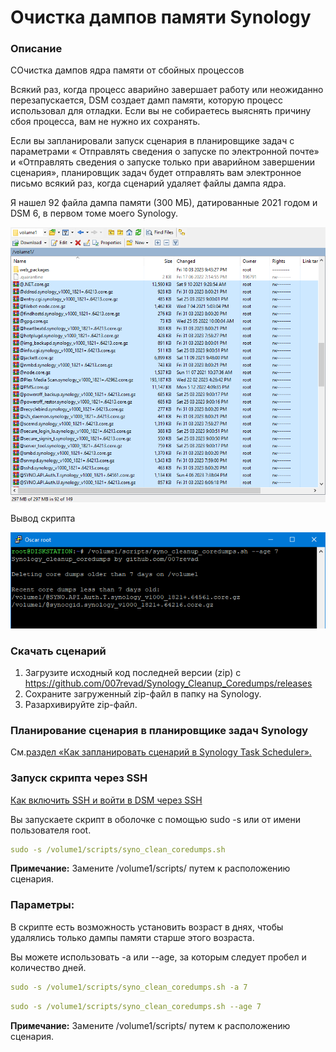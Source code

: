 # Очистка дампов памяти Synology

### Описание

CОчистка дампов ядра памяти от сбойных процессов

Всякий раз, когда процесс аварийно завершает работу или неожиданно перезапускается, DSM создает дамп памяти, которую процесс использовал для отладки. Если вы не собираетесь выяснять причину сбоя процесса, вам не нужно их сохранять.

Если вы запланировали запуск сценария в планировщике задач с параметрами « Отправлять сведения о запуске по электронной почте» и «Отправлять сведения о запуске только при аварийном завершении сценария», планировщик задач будет отправлять вам электронное письмо всякий раз, когда сценарий удаляет файлы дампа ядра.

<p align="left">Я нашел 92 файла дампа памяти (300 МБ), датированные 2021 годом и DSM 6, в первом томе моего Synology.</p>
<p align="left"><img src="/images/syno_cleanup_coredumps.png"></p>

<p align="left">Вывод скрипта</p>
<p align="left"><img src="/images/Image-1.png"></p>

### Скачать сценарий

1. Загрузите исходный код последней версии (zip) с https://github.com/007revad/Synology_Cleanup_Coredumps/releases
2. Сохраните загруженный zip-файл в папку на Synology.
3. Разархивируйте zip-файл.

### Планирование сценария в планировщике задач Synology

См.<a href=how_to_schedule.md/>раздел «Как запланировать сценарий в Synology Task Scheduler».</a>

### Запуск скрипта через SSH

[Как включить SSH и войти в DSM через SSH](https://kb.synology.com/en-global/DSM/tutorial/How_to_login_to_DSM_with_root_permission_via_SSH_Telnet)

Вы запускаете скрипт в оболочке с помощью sudo -s или от имени пользователя root.

```YAML
sudo -s /volume1/scripts/syno_clean_coredumps.sh
```

**Примечание:** Замените /volume1/scripts/ путем к расположению сценария.

### Параметры:

В скрипте есть возможность установить возраст в днях, чтобы удалялись только дампы памяти старше этого возраста.

Вы можете использовать -a или --age, за которым следует пробел и количество дней.
```YAML
sudo -s /volume1/scripts/syno_clean_coredumps.sh -a 7
```

```YAML
sudo -s /volume1/scripts/syno_clean_coredumps.sh --age 7
```

**Примечание:** Замените /volume1/scripts/ путем к расположению сценария.
